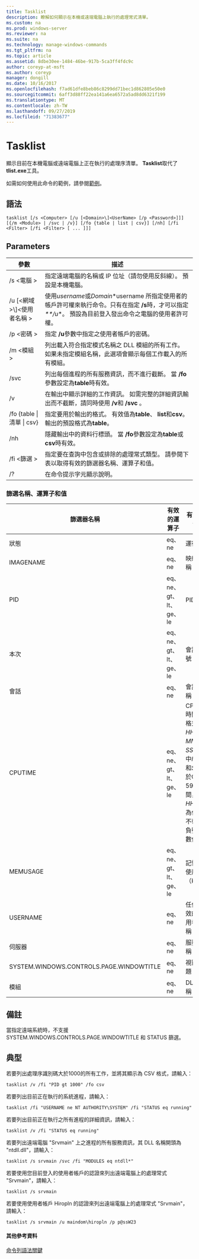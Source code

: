 ```yaml
---
title: Tasklist
description: 瞭解如何顯示在本機或遠端電腦上執行的處理常式清單。
ms.custom: na
ms.prod: windows-server
ms.reviewer: na
ms.suite: na
ms.technology: manage-windows-commands
ms.tgt_pltfrm: na
ms.topic: article
ms.assetid: 8dbe30ee-1484-46be-917b-5ca3ff4fdc9c
author: coreyp-at-msft
ms.author: coreyp
manager: dongill
ms.date: 10/16/2017
ms.openlocfilehash: f7ad61dfe8beb86c8299dd71bec1d862805e50e0
ms.sourcegitcommit: 6aff3d88ff22ea141a6ea6572a5ad8dd6321f199
ms.translationtype: MT
ms.contentlocale: zh-TW
ms.lasthandoff: 09/27/2019
ms.locfileid: "71383677"
---
```

# <a name="tasklist"></a>Tasklist

顯示目前在本機電腦或遠端電腦上正在執行的處理序清單。 **Tasklist**取代了**tlist.exe**工具。

如需如何使用此命令的範例，請參閱[範例](#BKMK_examples)。

## <a name="syntax"></a>語法

```
tasklist [/s <Computer> [/u [<Domain>\]<UserName> [/p <Password>]]] [{/m <Module> | /svc | /v}] [/fo {table | list | csv}] [/nh] [/fi <Filter> [/fi <Filter> [ ... ]]]
```

## <a name="parameters"></a>Parameters

|          參數           |                                                                                                                                            描述                                                                                                                                             |
|------------------------------|----------------------------------------------------------------------------------------------------------------------------------------------------------------------------------------------------------------------------------------------------------------------------------------------------|
|        /s \<電腦 >        |                                                                                         指定遠端電腦的名稱或 IP 位址（請勿使用反斜線）。 預設是本機電腦。                                                                                         |
| /u [\<網域 >\\\]\<使用者名稱 > | 使用*username*或*Domain*\*username 所指定使用者的帳戶許可權來執行命令。只有在指定 **/s**時，才可以指定<em>\*\*/u</em>\*。 預設為目前登入發出命令之電腦的使用者許可權。 |
|        /p \<密碼 >        |                                                                                                       指定 **/u**參數中指定之使用者帳戶的密碼。                                                                                                        |
|         /m \<模組 >         |                                                               列出載入符合指定模式名稱之 DLL 模組的所有工作。 如果未指定模組名稱，此選項會顯示每個工作載入的所有模組。                                                                |
|             /svc             |                                                                                    列出每個進程的所有服務資訊，而不進行截斷。 當 **/fo**參數設定為**table**時有效。                                                                                    |
|              /v              |                                                                                 在輸出中顯示詳細的工作資訊。 如需完整的詳細資訊輸出而不截斷，請同時使用 **/v**和 **/svc** 。                                                                                 |
|  /fo {table \| 清單 \| csv}  |                                                                             指定要用於輸出的格式。 有效值為**table**、 **list**和**csv**。 輸出的預設格式為**table**。                                                                             |
|             /nh              |                                                                                             隱藏輸出中的資料行標頭。 當 **/fo**參數設定為**table**或**csv**時有效。                                                                                              |
|        /fi \<篩選 >         |                                                                          指定要在查詢中包含或排除的處理常式類型。 請參閱下表以取得有效的篩選器名稱、運算子和值。                                                                          |
|              /?              |                                                                                                                                在命令提示字元顯示說明。                                                                                                                                |

### <a name="filter-names-operators-and-values"></a>篩選名稱、運算子和值

| 篩選器名稱 |    有效的運算子     |                                                                 有效的值                                                                 |
|-------------|------------------------|----------------------------------------------------------------------------------------------------------------------------------------------|
|   狀態    |         eq、ne         |                                                                   運行                                                                    |
|  IMAGENAME  |         eq、ne         |                                                                  映射名稱                                                                  |
|     PID     | eq、ne、gt、lt、ge、le |                                                                  PID 值                                                                   |
|   本次   | eq、ne、gt、lt、ge、le |                                                                會話編號                                                                |
| 會話 |         eq、ne         |                                                                 會話名稱                                                                 |
|   CPUTIME   | eq、ne、gt、lt、ge、le | CPU 時間，格式為<em>HH</em> **：** <em>MM</em> **：** <em>SS</em>，其中*MM*和*SS*介於0到59之間，而*HH*則為任何不帶正負號的數位 |
|  MEMUSAGE   | eq、ne、gt、lt、ge、le |                                                              記憶體使用量（KB）                                                              |
|  USERNAME   |         eq、ne         |                                                             任何有效的使用者名稱                                                              |
|  伺服器   |         eq、ne         |                                                                 服務名稱                                                                 |
| SYSTEM.WINDOWS.CONTROLS.PAGE.WINDOWTITLE |         eq、ne         |                                                                 視窗標題                                                                 |
|   模組   |         eq、ne         |                                                                   DLL 名稱                                                                   |

## <a name="remarks"></a>備註

當指定遠端系統時，不支援 SYSTEM.WINDOWS.CONTROLS.PAGE.WINDOWTITLE 和 STATUS 篩選。

## <a name="BKMK_examples"></a>典型

若要列出處理序識別碼大於1000的所有工作，並將其顯示為 CSV 格式，請輸入：
```
tasklist /v /fi "PID gt 1000" /fo csv
```
若要列出目前正在執行的系統進程，請輸入：
```
tasklist /fi "USERNAME ne NT AUTHORITY\SYSTEM" /fi "STATUS eq running"
```
若要列出目前正在執行之所有進程的詳細資訊，請輸入：
```
tasklist /v /fi "STATUS eq running"
```
若要列出遠端電腦 "Srvmain" 上之進程的所有服務資訊，其 DLL 名稱開頭為 "ntdll.dll"，請輸入：
```
tasklist /s srvmain /svc /fi "MODULES eq ntdll*"
```
若要使用您目前登入的使用者帳戶的認證來列出遠端電腦上的處理常式 "Srvmain"，請輸入：
```
tasklist /s srvmain 
```
若要使用使用者帳戶 Hiropln 的認證來列出遠端電腦上的處理常式 "Srvmain"，請輸入：
```
tasklist /s srvmain /u maindom\hiropln /p p@ssW23
```

#### <a name="additional-references"></a>其他參考資料

[命令列語法關鍵](command-line-syntax-key.md)